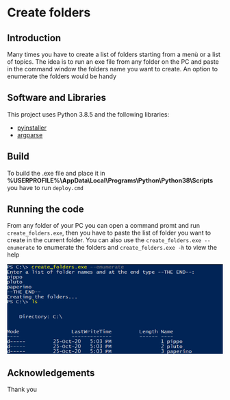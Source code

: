 # Create folders

## Introduction

Many times you have to create a list of folders starting from a menù or a list of topics. The idea is to run an exe file from any folder on the PC and paste in the command window the folders name you want to create. An option to enumerate the folders would be handy 

## Software and Libraries

This project uses Python 3.8.5 and the following libraries:
* [pyinstaller](https://www.pyinstaller.org/)
* [argparse](https://docs.python.org/3/library/argparse.html)

## Build

To build the .exe file and place it in **%USERPROFILE%\AppData\Local\Programs\Python\Python38\Scripts** you have to run `deploy.cmd`

## Running the code

From any folder of your PC you can open a command promt and run `create_folders.exe`, then you have to paste the list of folder you want to create in the current folder. You can also use the `create_folders.exe --enumerate` to enumerate the folders and `create_folders.exe -h` to view the help

![example](images/example.PNG)

## Acknowledgements

Thank you
